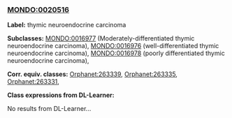 
### [MONDO:0020516](http://purl.obolibrary.org/obo/MONDO_0020516)
**Label:** thymic neuroendocrine carcinoma

**Subclasses:** [MONDO:0016977](http://purl.obolibrary.org/obo/MONDO_0016977) (Moderately-differentiated thymic neuroendocrine carcinoma), [MONDO:0016976](http://purl.obolibrary.org/obo/MONDO_0016976) (well-differentiated thymic neuroendocrine carcinoma), [MONDO:0016978](http://purl.obolibrary.org/obo/MONDO_0016978) (poorly differentiated thymic neuroendocrine carcinoma), 

**Corr. equiv. classes:** [Orphanet:263339](http://www.orpha.net/ORDO/Orphanet_263339), [Orphanet:263335](http://www.orpha.net/ORDO/Orphanet_263335), [Orphanet:263331](http://www.orpha.net/ORDO/Orphanet_263331), 

**Class expressions from DL-Learner:**

No results from DL-Learner...



